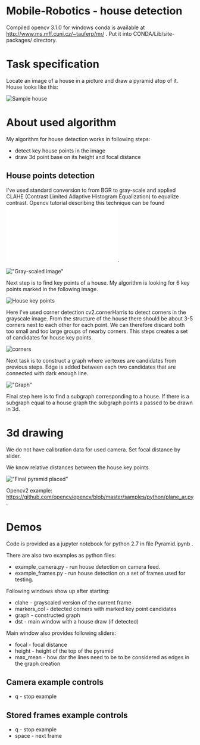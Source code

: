 # Mobile-Robotics - house detection

Compiled opencv 3.1.0 for windows conda is available at http://www.ms.mff.cuni.cz/~tauferp/mr/ .
Put it into CONDA/Lib/site-packages/ directory.

# Task specification

Locate an image of a house in a picture and draw a pyramid atop of it. House looks like this:

![Sample house](house.png?raw=true "Sample house")

# About used algorithm

My algorithm for house detection works in following steps:
- detect key house points in the image
- draw 3d point base on its height and focal distance

## House points detection

I've used standard conversion to from BGR to gray-scale and applied CLAHE (Contrast Limited Adaptive Histogram Equalization) to equalize contrast.
Opencv tutorial describing this technique can be found ![here](docs.opencv.org/3.1.0/d5/daf/tutorial_py_histogram_equalization.html).

!["Gray-scaled image"](clahe.png?raw=true "Gray-scaled image")

Next step is to find key points of a house. 
My algorithm is looking for 6 key points marked in the following image.

![House key points](house_points.png?raw=true "House key points")

Here I've used corner detection cv2.cornerHarris to detect corners in the grayscale image.
From the structure of the house there should be about 3-5 corners next to each other for each point.
We can therefore discard both too small and too large groups of nearby corners.
This steps creates a set of candidates for house key points.

![corners](corners.png?raw=true "Corners, key points are marked in red circle")

Next task is to construct a graph where vertexes are candidates from previous steps.
Edge is added between each two candidates that are connected with dark enough line.

!["Graph"](graph.png?raw=true "Graph")

Final step here is to find a subgraph corresponding to a house.
If there is a subgraph equal to a house graph the subgraph points a passed to be drawn in 3d.

# 3d drawing


We do not have calibration data for used camera.
Set focal distance by slider.

We know relative distances between the house key points.

!["Final pyramid placed"](3d.png?raw=true "Final pyramid placed")

Opencv2 example: https://github.com/opencv/opencv/blob/master/samples/python/plane_ar.py .

# Demos

Code is provided as a jupyter notebook for python 2.7 in file Pyramid.ipynb .

There are also two examples as python files:
- example_camera.py - run house detection on camera feed.
- example_frames.py - run house detection on a set of frames used for testing.

Following windows show up after starting:
- clahe - grayscaled version of the current frame
- markers_col - detected corners with marked key point candidates
- graph - constructed graph
- dst - main window with a house draw (if detected)

Main window also provides following sliders:
- focal - focal distance
- height - height of the top of the pyramid
- max_mean - how dar the lines need to be to be considered as edges in the graph creation

## Camera example controls
- q - stop example

## Stored frames example controls
- q - stop example
- space - next frame
